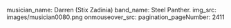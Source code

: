 musician_name: Darren (Stix Zadinia)
band_name: Steel Panther.
img_src: images/musician0080.png
onmouseover_src: 
pagination_pageNumber: 2411